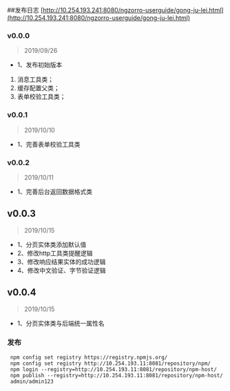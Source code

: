 ##发布日志
[http://10.254.193.241:8080/ngzorro-userguide/gong-ju-lei.html](http://10.254.193.241:8080/ngzorro-userguide/gong-ju-lei.html)
### v0.0.0
>2019/09/26
* 1、发布初始版本

 1. 消息工具类；
 2. 缓存配置父类；
 3. 表单校验工具类；
 
### v0.0.1
>2019/10/10
* 1、完善表单校验工具类

### v0.0.2
>2019/10/11
* 1、完善后台返回数据格式类

## v0.0.3
>2019/10/15
* 1、分页实体类添加默认值
* 2、修改http工具类提醒逻辑
* 3、修改响应结果实体的成功逻辑
* 4、修改中文验证、字节验证逻辑

## v0.0.4
>2019/10/15
* 1、分页实体类与后端统一属性名



### 发布
```
 npm config set registry https://registry.npmjs.org/ 
 npm config set registry http://10.254.193.11:8081/repository/npm/ 
 npm login --registry=http://10.254.193.11:8081/repository/npm-host/  
 npm publish --registry=http://10.254.193.11:8081/repository/npm-host/   
 admin/admin123
```
